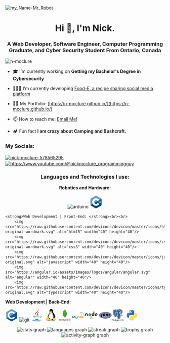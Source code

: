 ![my_Name-Mr_Robot](https://github.com/N-McClure/N-McClure/assets/64433966/4e9e32e2-c3a8-4807-bd4f-c1fc377f72a5)

<h1 align="center">Hi 👋, I'm Nick.</h1>
<h3 align="center">A Web Developer, Software Engineer, Computer Programming Graduate, and Cyber Security Student From Ontario, Canada</h3>

<p align="left"> <img src="https://komarev.com/ghpvc/?username=n-mcclure&label=Profile%20views&color=0e75b6&style=flat" alt="n-mcclure" /> </p>

- 🎓 I’m currently working on **Getting my Bachelor's Degree in Cybersecurity**

- 🧑🏻‍💻 I’m currently developing [Food-E, a recipe sharing social media platform](https://github.com/N-McClure/Food-E)

- 👨‍💻 My Portfolio: [https://n-mcclure.github.io/](https://n-mcclure.github.io/)

- 📫 How to reach me: [Email Me!](mailto:nmcclure0330@gmail.com)

- 🏕️ Fun fact **I am crazy about Camping and Bushcraft.**

<h3 align="left">My Socials:</h3>
<p align="left">
<a href="https://linkedin.com/in/nick-mcclure-578565295" target="blank"><img align="center" src="https://raw.githubusercontent.com/rahuldkjain/github-profile-readme-generator/master/src/images/icons/Social/linked-in-alt.svg" alt="nick-mcclure-578565295" height="30" width="40" /></a>
<a href="https://www.youtube.com/@nickmcclure_programmingguy" target="blank"><img align="center" src="https://raw.githubusercontent.com/rahuldkjain/github-profile-readme-generator/master/src/images/icons/Social/youtube.svg" alt="https://www.youtube.com/@nickmcclure_programmingguy" height="30" width="40" /></a>
</p>

<h3 align="center">Languages and Technologies I use: </h3>
<p align="center"><strong>Robotics and Hardware: </strong><br><br>
    <img src="https://cdn.worldvectorlogo.com/logos/arduino-1.svg" alt="arduino" width="40" height="40"/>
    <img src="https://raw.githubusercontent.com/devicons/devicon/master/icons/cplusplus/cplusplus-original.svg" alt="cplusplus" width="40" height="40"/>

    <strong>Web Development | Front-End: </strong><br><br>
        <img src="https://raw.githubusercontent.com/devicons/devicon/master/icons/html5/html5-original-wordmark.svg" alt="html5" width="40" height="40"/>
        <img src="https://raw.githubusercontent.com/devicons/devicon/master/icons/css3/css3-original-wordmark.svg" alt="css3" width="40" height="40"/>
        <img src="https://raw.githubusercontent.com/devicons/devicon/master/icons/javascript/javascript-original.svg" alt="javascript" width="40" height="40"/>
        <img src="https://angular.io/assets/images/logos/angular/angular.svg" alt="angular" width="40" height="40"/>
        <img src="https://raw.githubusercontent.com/devicons/devicon/master/icons/typescript/typescript-original.svg" alt="typescript" width="40" height="40"/>

<strong>Web Development | Back-End: </strong>
  
  <img src="https://raw.githubusercontent.com/devicons/devicon/master/icons/c/c-original.svg" alt="c" width="40" height="40"/>
  <img src="https://www.vectorlogo.zone/logos/git-scm/git-scm-icon.svg" alt="git" width="40" height="40"/>
  <img src="https://raw.githubusercontent.com/devicons/devicon/master/icons/java/java-original.svg" alt="java" width="40" height="40"/>
  <img src="https://raw.githubusercontent.com/devicons/devicon/master/icons/linux/linux-original.svg" alt="linux" width="40" height="40"/>
  <img src="https://raw.githubusercontent.com/devicons/devicon/master/icons/mongodb/mongodb-original-wordmark.svg" alt="mongodb" width="40" height="40"/>
  <img src="https://raw.githubusercontent.com/devicons/devicon/master/icons/mysql/mysql-original-wordmark.svg" alt="mysql" width="40" height="40"/><img src="https://raw.githubusercontent.com/devicons/devicon/master/icons/nodejs/nodejs-original-wordmark.svg" alt="nodejs" width="40" height="40"/>
  <img src="https://raw.githubusercontent.com/devicons/devicon/master/icons/php/php-original.svg" alt="php" width="40" height="40"/><img src="https://raw.githubusercontent.com/devicons/devicon/master/icons/postgresql/postgresql-original-wordmark.svg" alt="postgresql" width="40" height="40"/>
  <img src="https://raw.githubusercontent.com/devicons/devicon/master/icons/python/python-original.svg" alt="python" width="40" height="40"/>
</p>

<div align="center">
  <img src="https://github-readme-stats.vercel.app/api?username=N-McClure&hide_title=false&hide_rank=false&show_icons=true&include_all_commits=true&count_private=true&disable_animations=false&theme=dracula&locale=en&hide_border=false&order=1" height="150" alt="stats graph"  />
  <img src="https://github-readme-stats.vercel.app/api/top-langs?username=N-McClure&locale=en&hide_title=false&layout=compact&card_width=320&langs_count=5&theme=dracula&hide_border=false&order=2" height="150" alt="languages graph"  />
  <img src="https://streak-stats.demolab.com?user=N-McClure&locale=en&mode=daily&theme=dracula&hide_border=false&border_radius=5&order=3" height="150" alt="streak graph"  />
  <img src="https://github-profile-trophy.vercel.app?username=N-McClure&theme=dracula&column=-1&row=1&margin-w=8&margin-h=8&no-bg=false&no-frame=false&order=4" height="150" alt="trophy graph"  />
  <img src="https://github-readme-activity-graph.vercel.app/graph?username=N-McClure&radius=16&theme=react&area=true&order=5" height="300" alt="activity-graph graph"  />
</div>

###
###
